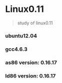 Linux0.11
=========

> study of linux0.11

### ubuntu12.04
### gcc4.6.3
### as86 version: 0.16.17
### ld86 version: 0.16.17


